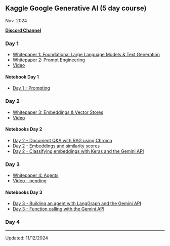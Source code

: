 ## Kaggle Google Generative AI (5 day course)
Nov. 2024

[**Discord Channel**](https://discord.com/invite/gNrC9Xut)

### Day 1
* [Whitepaper 1: Foundational Large Language Models & Text Generation](https://www.kaggle.com/whitepaper-foundational-llm-and-text-generation)
* [Whitepaper 2: Prompt Engineering](https://www.kaggle.com/whitepaper-prompt-engineering)
* [Video](https://youtu.be/kpRyiJUUFxY?si=-y_InM3g5SBhkZVF)

#### Notebook Day 1
* [Day 1 - Prompting](https://github.com/clizarraga-UAD7/Notebooks/blob/main/Google-GenAI/Day_1_Prompting.ipynb)

### Day 2 
* [Whitepaper 3: Embeddings & Vector Stores](https://www.kaggle.com/whitepaper-embeddings-and-vector-stores)
* [Video](https://www.youtube.com/live/86GZC56rQCc?si=3CJAt9xO-UTA7TnI)

#### Notebooks Day 2
* [Day 2 - Document Q&A with RAG using Chroma](https://github.com/clizarraga-UAD7/Notebooks/blob/main/Google-GenAI/Day_2_Document_Q%26A_with_RAG.ipynb)
* [Day 2 - Embeddings and similarity scores](https://github.com/clizarraga-UAD7/Notebooks/blob/main/Google-GenAI/Day_2_Embeddings_and_similarity_scores.ipynb)
* [Day 2 - Classifying embeddings with Keras and the Gemini API](https://github.com/clizarraga-UAD7/Notebooks/blob/main/Google-GenAI/Day_2_Classifying_embeddings_with_Keras.ipynb)

### Day 3

* [Whitepaper 4: Agents](https://github.com/clizarraga-UAD7/Notebooks/blob/main/Google-GenAI/Papers/Newwhitepaper_Agents.pdf)
* [Video - pending]()
  
#### Notebooks Day 3
* [Day 3 - Building an agent with LangGraph and the Gemini API](https://github.com/clizarraga-UAD7/Notebooks/blob/main/Google-GenAI/Day_3_Building_an_agent_with_LangGraph.ipynb)
* [Day 3 - Function calling with the Gemini API](https://github.com/clizarraga-UAD7/Notebooks/blob/main/Google-GenAI/Day_3_Function_calling_with_the_Gemini_API.ipynb)

### Day 4


***

Updated: 11/12/2024
